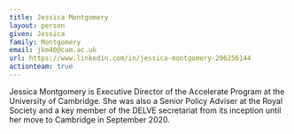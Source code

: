 ```yaml
---
title: Jessica Montgomery
layout: person
given: Jessica
family: Montgomery
email: jkm40@cam.ac.uk
url: https://www.linkedin.com/in/jessica-montgomery-206256144
actionteam: true
---
```


Jessica Montgomery is Executive Director of the Accelerate Program at the University of Cambridge. 
She was also a Senior Policy Adviser at the Royal Society and a key member of the DELVE secretariat from its inception until her move to Cambridge in September 2020. 
